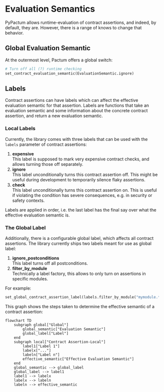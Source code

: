 # Evaluation Semantics

PyPactum allows runtime-evaluation of contract assertions, and indeed, by default, they are. However,
there is a range of knows to change that behavior.

## Global Evaluation Semantic

At the outermost level, Pactum offers a global switch:

```python
# Turn off all (?) runtime checking
set_contract_evaluation_semantic(EvaluationSemantic.ignore)
```

## Labels

Contract assertions can have labels which can affect the effective evaluation semantic for that
assertion. Labels are functions that take an evaluation semantic and some information about the
concrete contract assertion, and return a new evaluation semantic.

### Local Labels

Currently, the library comes with three labels that can be used with the `labels` parameter
of contract assertions:

1. **expensive**  
   This label is supposed to mark very expensive contract checks, and allows turning those off
   separately.
2. **ignore**  
   This label unconditionally turns this contract assertion off. This might be useful during
   development to temporarily silence flaky assertions.
3. **check**  
   This label unconditionally turns this contract assertion on. This is useful if violating the
   condition has severe consequences, e.g. in security or safety contexts.

Labels are applied in order, i.e. the last label has the final say over what the effective evaluation
semantic is.

### The Global Label

Additionally, there is a configurable global label, which affects all contract assertions. The
library currently ships two labels meant for use as global label:

1. **ignore_postconditions**  
   This label turns off all postconditions.
2. **filter_by_module**  
   Technically a label factory, this allows to only turn on assertions in specific modules.

For example:

```python
set_global_contract_assertion_label(labels.filter_by_module("mymodule.*"))
```

This graph shows the steps taken to determine the effective semantic of a contract assertion:

```mermaid
flowchart TD
    subgraph global["Global"]
        global_semantic["Evaluation Semantic"]
        global_label["Label"]
    end
    subgraph local["Contract Assertion-Local"]
        label1["Label 1"]
        labelx["..."]
        labeln["Label n"]
        effective_semantic["Effective Evaluation Semantic"]
    end
    global_semantic --> global_label
    global_label --> label1
    label1 --> labelx
    labelx --> labeln
    labeln --> effective_semantic
```